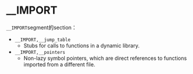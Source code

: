 # __IMPORT

`__IMPORT`segment的section：

* `__IMPORT,__jump_table`
  * Stubs for calls to functions in a dynamic library.
* `__IMPORT,__pointers`
  * Non-lazy symbol pointers, which are direct references to functions imported from a different file.
